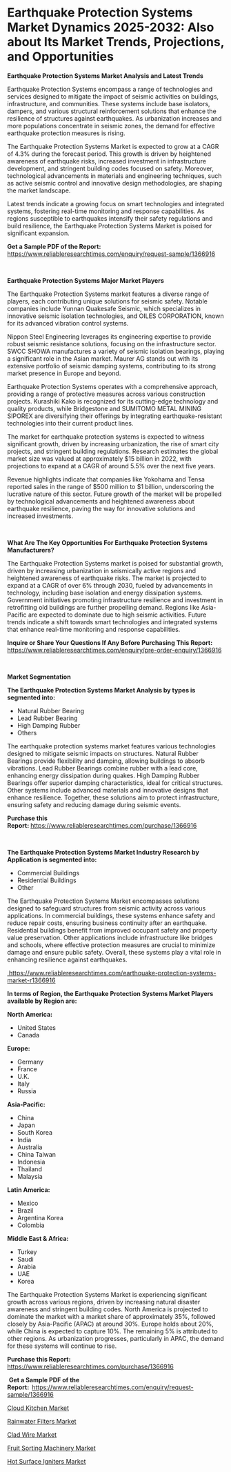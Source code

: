 <p><h1>Earthquake Protection Systems Market Dynamics 2025-2032: Also about Its Market Trends, Projections, and Opportunities</h1></p><p><strong>Earthquake Protection Systems Market Analysis and Latest Trends</strong></p>
<p><p>Earthquake Protection Systems encompass a range of technologies and services designed to mitigate the impact of seismic activities on buildings, infrastructure, and communities. These systems include base isolators, dampers, and various structural reinforcement solutions that enhance the resilience of structures against earthquakes. As urbanization increases and more populations concentrate in seismic zones, the demand for effective earthquake protection measures is rising.</p><p>The Earthquake Protection Systems Market is expected to grow at a CAGR of 4.3% during the forecast period. This growth is driven by heightened awareness of earthquake risks, increased investment in infrastructure development, and stringent building codes focused on safety. Moreover, technological advancements in materials and engineering techniques, such as active seismic control and innovative design methodologies, are shaping the market landscape. </p><p>Latest trends indicate a growing focus on smart technologies and integrated systems, fostering real-time monitoring and response capabilities. As regions susceptible to earthquakes intensify their safety regulations and build resilience, the Earthquake Protection Systems Market is poised for significant expansion.</p></p>
<p><strong>Get a Sample PDF of the Report:&nbsp;</strong> <a href="https://www.reliableresearchtimes.com/enquiry/request-sample/1366916?utm_campaign=3047&utm_medium=2&utm_source=Github&utm_content=ia&utm_term=22032025&utm_id=earthquake-protection-systems">https://www.reliableresearchtimes.com/enquiry/request-sample/1366916</a></p>
<p>&nbsp;</p>
<p><strong>Earthquake Protection Systems Major Market Players</strong></p>
<p><p>The Earthquake Protection Systems market features a diverse range of players, each contributing unique solutions for seismic safety. Notable companies include Yunnan Quakesafe Seismic, which specializes in innovative seismic isolation technologies, and OILES CORPORATION, known for its advanced vibration control systems.</p><p>Nippon Steel Engineering leverages its engineering expertise to provide robust seismic resistance solutions, focusing on the infrastructure sector. SWCC SHOWA manufactures a variety of seismic isolation bearings, playing a significant role in the Asian market. Maurer AG stands out with its extensive portfolio of seismic damping systems, contributing to its strong market presence in Europe and beyond.</p><p>Earthquake Protection Systems operates with a comprehensive approach, providing a range of protective measures across various construction projects. Kurashiki Kako is recognized for its cutting-edge technology and quality products, while Bridgestone and SUMITOMO METAL MINING SIPOREX are diversifying their offerings by integrating earthquake-resistant technologies into their current product lines.</p><p>The market for earthquake protection systems is expected to witness significant growth, driven by increasing urbanization, the rise of smart city projects, and stringent building regulations. Research estimates the global market size was valued at approximately $15 billion in 2022, with projections to expand at a CAGR of around 5.5% over the next five years.</p><p>Revenue highlights indicate that companies like Yokohama and Tensa reported sales in the range of $500 million to $1 billion, underscoring the lucrative nature of this sector. Future growth of the market will be propelled by technological advancements and heightened awareness about earthquake resilience, paving the way for innovative solutions and increased investments.</p></p>
<p>&nbsp;</p>
<p><strong>What Are The Key Opportunities For Earthquake Protection Systems Manufacturers?</strong></p>
<p><p>The Earthquake Protection Systems market is poised for substantial growth, driven by increasing urbanization in seismically active regions and heightened awareness of earthquake risks. The market is projected to expand at a CAGR of over 6% through 2030, fueled by advancements in technology, including base isolation and energy dissipation systems. Government initiatives promoting infrastructure resilience and investment in retrofitting old buildings are further propelling demand. Regions like Asia-Pacific are expected to dominate due to high seismic activities. Future trends indicate a shift towards smart technologies and integrated systems that enhance real-time monitoring and response capabilities.</p></p>
<p><strong>Inquire or Share Your Questions If Any Before Purchasing This Report:</strong> <a href="https://www.reliableresearchtimes.com/enquiry/pre-order-enquiry/1366916?utm_campaign=3047&utm_medium=2&utm_source=Github&utm_content=ia&utm_term=22032025&utm_id=earthquake-protection-systems">https://www.reliableresearchtimes.com/enquiry/pre-order-enquiry/1366916</a></p>
<p>&nbsp;</p>
<p><strong>Market Segmentation</strong></p>
<p><strong>The Earthquake Protection Systems Market Analysis by types is segmented into:</strong></p>
<p><ul><li>Natural Rubber Bearing</li><li>Lead Rubber Bearing</li><li>High Damping Rubber</li><li>Others</li></ul></p>
<p><p>The earthquake protection systems market features various technologies designed to mitigate seismic impacts on structures. Natural Rubber Bearings provide flexibility and damping, allowing buildings to absorb vibrations. Lead Rubber Bearings combine rubber with a lead core, enhancing energy dissipation during quakes. High Damping Rubber Bearings offer superior damping characteristics, ideal for critical structures. Other systems include advanced materials and innovative designs that enhance resilience. Together, these solutions aim to protect infrastructure, ensuring safety and reducing damage during seismic events.</p></p>
<p><strong>Purchase this Report:&nbsp;</strong><a href="https://www.reliableresearchtimes.com/purchase/1366916?utm_campaign=3047&utm_medium=2&utm_source=Github&utm_content=ia&utm_term=22032025&utm_id=earthquake-protection-systems">https://www.reliableresearchtimes.com/purchase/1366916</a></p>
<p>&nbsp;</p>
<p><strong>The Earthquake Protection Systems Market Industry Research by Application is segmented into:</strong></p>
<p><ul><li>Commercial Buildings</li><li>Residential Buildings</li><li>Other</li></ul></p>
<p><p>The Earthquake Protection Systems Market encompasses solutions designed to safeguard structures from seismic activity across various applications. In commercial buildings, these systems enhance safety and reduce repair costs, ensuring business continuity after an earthquake. Residential buildings benefit from improved occupant safety and property value preservation. Other applications include infrastructure like bridges and schools, where effective protection measures are crucial to minimize damage and ensure public safety. Overall, these systems play a vital role in enhancing resilience against earthquakes.</p></p>
<p><a href="https://www.reliableresearchtimes.com/earthquake-protection-systems-market-r1366916?utm_campaign=3047&utm_medium=2&utm_source=Github&utm_content=ia&utm_term=22032025&utm_id=earthquake-protection-systems">&nbsp;https://www.reliableresearchtimes.com/earthquake-protection-systems-market-r1366916</a></p>
<p><strong>In terms of Region, the Earthquake Protection Systems Market Players available by Region are:</strong></p>
<p>
    <p> <strong> North America: </strong>
        <ul>
            <li>United States</li>
            <li>Canada</li>
        </ul>
        </p> 
    <p> <strong> Europe: </strong>
        <ul>
            <li>Germany</li>
            <li>France</li>
            <li>U.K.</li>
            <li>Italy</li>
            <li>Russia</li>
        </ul>
        </p> 
    <p> <strong> Asia-Pacific: </strong>
        <ul>
            <li>China</li>
            <li>Japan</li>
            <li>South Korea</li>
            <li>India</li>
            <li>Australia</li>
            <li>China Taiwan</li>
            <li>Indonesia</li>
            <li>Thailand</li>
            <li>Malaysia</li>
        </ul>
        </p> 
    <p> <strong> Latin America: </strong>
        <ul>
            <li>Mexico</li>
            <li>Brazil</li>
            <li>Argentina Korea</li>
            <li>Colombia</li>
        </ul>
        </p> 
    <p> <strong> Middle East & Africa: </strong>
        <ul>
            <li>Turkey</li>
            <li>Saudi</li>
            <li>Arabia</li>
            <li>UAE</li>
            <li>Korea</li>
        </ul>
    </p>
    </p>
<p><p>The Earthquake Protection Systems Market is experiencing significant growth across various regions, driven by increasing natural disaster awareness and stringent building codes. North America is projected to dominate the market with a market share of approximately 35%, followed closely by Asia-Pacific (APAC) at around 30%. Europe holds about 20%, while China is expected to capture 10%. The remaining 5% is attributed to other regions. As urbanization progresses, particularly in APAC, the demand for these systems will continue to rise.</p></p>
<p><strong>Purchase this Report: </strong><a href="https://www.reliableresearchtimes.com/purchase/1366916?utm_campaign=3047&utm_medium=2&utm_source=Github&utm_content=ia&utm_term=22032025&utm_id=earthquake-protection-systems">https://www.reliableresearchtimes.com/purchase/1366916</a></p>
<p>&nbsp;<strong>Get a Sample PDF of the Report:&nbsp;&nbsp;</strong><a href="https://www.reliableresearchtimes.com/enquiry/request-sample/1366916?utm_campaign=3047&utm_medium=2&utm_source=Github&utm_content=ia&utm_term=22032025&utm_id=earthquake-protection-systems">https://www.reliableresearchtimes.com/enquiry/request-sample/1366916</a></p>
<p><strong></strong></p>
<p><p><a href="https://www.linkedin.com/pulse/thorough-scrutiny-cloud-kitchen-market-size-share-revenue-growth-rtkhe?utm_campaign=3047&utm_medium=2&utm_source=Github&utm_content=ia&utm_term=22032025&utm_id=earthquake-protection-systems">Cloud Kitchen Market</a></p><p><a href="https://www.linkedin.com/pulse/in-depth-rainwater-filters-market-analysis-examining-growth-pfzoe?utm_campaign=3047&utm_medium=2&utm_source=Github&utm_content=ia&utm_term=22032025&utm_id=earthquake-protection-systems">Rainwater Filters Market</a></p><p><a href="https://github.com/ivvrgibi/Market-Research-Report-List-1/blob/main/clad-wire-market.md?utm_campaign=3047&utm_medium=2&utm_source=Github&utm_content=ia&utm_term=22032025&utm_id=earthquake-protection-systems">Clad Wire Market</a></p><p><a href="https://www.linkedin.com/pulse/fruit-sorting-machinery-market-forecast-report-analysis-95-cagr-nwbke?utm_campaign=3047&utm_medium=2&utm_source=Github&utm_content=ia&utm_term=22032025&utm_id=earthquake-protection-systems">Fruit Sorting Machinery Market</a></p><p><a href="https://www.linkedin.com/pulse/hot-surface-igniters-market-evaluation-leading-players-organization-n8o4e?utm_campaign=3047&utm_medium=2&utm_source=Github&utm_content=ia&utm_term=22032025&utm_id=earthquake-protection-systems">Hot Surface Igniters Market</a></p></p>